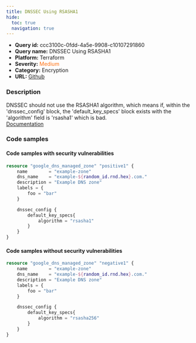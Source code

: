 ```yaml
---
title: DNSSEC Using RSASHA1
hide:
  toc: true
  navigation: true
---
```


<style>
  .highlight .hll {
    background-color: #ff171742;
  }
  .md-content {
    max-width: 1100px;
    margin: 0 auto;
  }
</style>

-   **Query id:** ccc3100c-0fdd-4a5e-9908-c10107291860
-   **Query name:** DNSSEC Using RSASHA1
-   **Platform:** Terraform
-   **Severity:** <span style="color:#ff7213">Medium</span>
-   **Category:** Encryption
-   **URL:** [Github](https://github.com/Checkmarx/kics/tree/master/assets/queries/terraform/gcp/dnssec_using_rsasha1)

### Description
DNSSEC should not use the RSASHA1 algorithm, which means if, within the 'dnssec_config' block, the 'default_key_specs' block exists with the 'algorithm' field is 'rsasha1' which is bad.<br>
[Documentation](https://registry.terraform.io/providers/hashicorp/google/latest/docs/resources/dns_managed_zone#algorithm)

### Code samples
#### Code samples with security vulnerabilities
```tf title="Positive test num. 1 - tf file" hl_lines="11"
resource "google_dns_managed_zone" "positive1" {
    name        = "example-zone"
    dns_name    = "example-${random_id.rnd.hex}.com."
    description = "Example DNS zone"
    labels = {
        foo = "bar"
    }

    dnssec_config {
        default_key_specs{
            algorithm = "rsasha1"
        }
    }
}

```


#### Code samples without security vulnerabilities
```tf title="Negative test num. 1 - tf file"
resource "google_dns_managed_zone" "negative1" {
    name        = "example-zone"
    dns_name    = "example-${random_id.rnd.hex}.com."
    description = "Example DNS zone"
    labels = {
        foo = "bar"
    }

    dnssec_config {
        default_key_specs{
            algorithm = "rsasha256"
        }
    }
}


```
